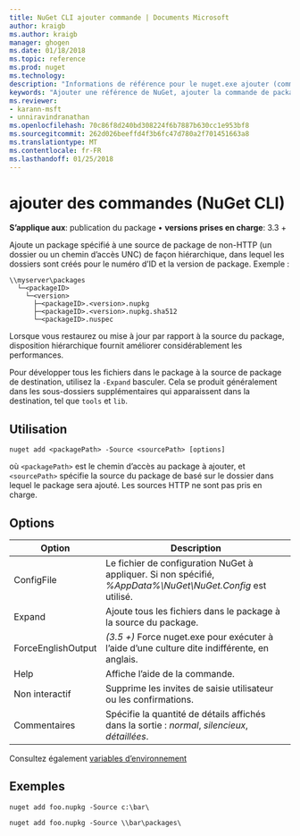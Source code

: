 ```yaml
---
title: NuGet CLI ajouter commande | Documents Microsoft
author: kraigb
ms.author: kraigb
manager: ghogen
ms.date: 01/18/2018
ms.topic: reference
ms.prod: nuget
ms.technology: 
description: "Informations de référence pour le nuget.exe ajouter (commande)"
keywords: "Ajouter une référence de NuGet, ajouter la commande de package"
ms.reviewer:
- karann-msft
- unniravindranathan
ms.openlocfilehash: 70c86f8d240bd308224f6b7887b630cc1e953bf8
ms.sourcegitcommit: 262d026beeffd4f3b6fc47d780a2f701451663a8
ms.translationtype: MT
ms.contentlocale: fr-FR
ms.lasthandoff: 01/25/2018
---
```

# <a name="add-command-nuget-cli"></a>ajouter des commandes (NuGet CLI)

**S’applique aux**: publication du package &bullet; **versions prises en charge**: 3.3 +

Ajoute un package spécifié à une source de package de non-HTTP (un dossier ou un chemin d’accès UNC) de façon hiérarchique, dans lequel les dossiers sont créés pour le numéro d’ID et la version de package. Exemple :

    \\myserver\packages
      └─<packageID>
        └─<version>
          ├─<packageID>.<version>.nupkg
          ├─<packageID>.<version>.nupkg.sha512
          └─<packageID>.nuspec

Lorsque vous restaurez ou mise à jour par rapport à la source du package, disposition hiérarchique fournit améliorer considérablement les performances.

Pour développer tous les fichiers dans le package à la source de package de destination, utilisez la `-Expand` basculer. Cela se produit généralement dans les sous-dossiers supplémentaires qui apparaissent dans la destination, tel que `tools` et `lib`.

## <a name="usage"></a>Utilisation

```cli
nuget add <packagePath> -Source <sourcePath> [options]
```

où `<packagePath>` est le chemin d’accès au package à ajouter, et `<sourcePath>` spécifie la source du package de basé sur le dossier dans lequel le package sera ajouté. Les sources HTTP ne sont pas pris en charge.

## <a name="options"></a>Options

| Option | Description |
| --- | --- |
| ConfigFile | Le fichier de configuration NuGet à appliquer. Si non spécifié, *%AppData%\NuGet\NuGet.Config* est utilisé.| 
| Expand | Ajoute tous les fichiers dans le package à la source du package. |
| ForceEnglishOutput | *(3.5 +)*  Force nuget.exe pour exécuter à l’aide d’une culture dite indifférente, en anglais. |
| Help | Affiche l’aide de la commande. |
| Non interactif | Supprime les invites de saisie utilisateur ou les confirmations. |
| Commentaires | Spécifie la quantité de détails affichés dans la sortie : *normal*, *silencieux*, *détaillées*. |

Consultez également [variables d’environnement](cli-ref-environment-variables.md)

## <a name="examples"></a>Exemples

```cli
nuget add foo.nupkg -Source c:\bar\

nuget add foo.nupkg -Source \\bar\packages\
```

